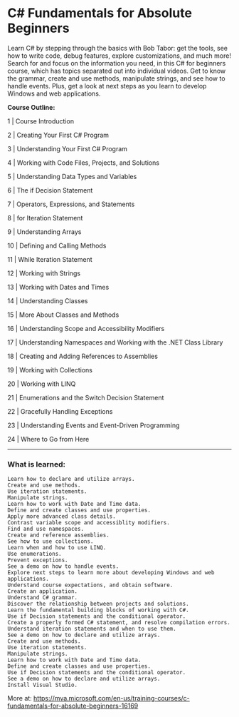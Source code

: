 # C# Fundamentals for Absolute Beginners 


Learn C# by stepping through the basics with Bob Tabor: get the tools, see how to write code, debug features, explore customizations, and much more! Search for and focus on the information you need, in this C# for beginners course, which has topics separated out into individual videos. Get to know the grammar, create and use methods, manipulate strings, and see how to handle events. Plus, get a look at next steps as you learn to develop Windows and web applications.

**Course Outline:**

1 | Course Introduction

2 | Creating Your First C# Program

3 | Understanding Your First C# Program

4 | Working with Code Files, Projects, and Solutions

5 | Understanding Data Types and Variables

6 | The if Decision Statement

7 | Operators, Expressions, and Statements

8 | for Iteration Statement

9 | Understanding Arrays

10 | Defining and Calling Methods

11 | While Iteration Statement

12 | Working with Strings

13 | Working with Dates and Times

14 | Understanding Classes

15 | More About Classes and Methods

16 | Understanding Scope and Accessibility Modifiers

17 | Understanding Namespaces and Working with the .NET Class Library

18 | Creating and Adding References to Assemblies

19 | Working with Collections

20 | Working with LINQ

21 | Enumerations and the Switch Decision Statement

22 | Gracefully Handling Exceptions

23 | Understanding Events and Event-Driven Programming

24 | Where to Go from Here

------------------------------------
### What is learned: 

    Learn how to declare and utilize arrays.
    Create and use methods.
    Use iteration statements.
    Manipulate strings.
    Learn how to work with Date and Time data.
    Define and create classes and use properties.
    Apply more advanced class details.
    Contrast variable scope and accessiblity modifiers.
    Find and use namespaces.
    Create and reference assemblies.
    See how to use collections.
    Learn when and how to use LINQ.
    Use enumerations.
    Prevent exceptions.
    See a demo on how to handle events.
    Explore next steps to learn more about developing Windows and web applications.
    Understand course expectations, and obtain software.
    Create an application.
    Understand C# grammar.
    Discover the relationship between projects and solutions.
    Learn the fundamental building blocks of working with C#.
    Use if Decision statements and the conditional operator.
    Create a properly formed C# statement, and resolve compilation errors.
    Understand iteration statements and when to use them.
    See a demo on how to declare and utilize arrays.
    Create and use methods.
    Use iteration statements.
    Manipulate strings.
    Learn how to work with Date and Time data.
    Define and create classes and use properties.
    Use if Decision statements and the conditional operator.
    See a demo on how to declare and utilize arrays.
    Install Visual Studio.

More at: 
https://mva.microsoft.com/en-us/training-courses/c-fundamentals-for-absolute-beginners-16169
